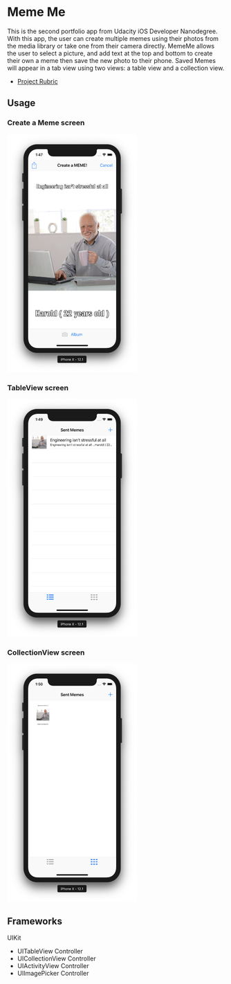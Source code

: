 # Meme Me
This is the second portfolio app from Udacity iOS Developer Nanodegree. With this app, the user can create multiple memes
using their photos from the media library or take one from their camera directly. MemeMe allows the user to select a
picture, and add text at the top and bottom to create their own a meme then save the new photo to their phone.
Saved Memes will appear in a tab view using two views: a table view and a collection view.

  
 * [Project Rubric](https://review.udacity.com/#!/rubrics/1960/view)

## Usage
### Create a Meme screen

<img src="https://github.com/RowanHisham/IOS-nanodegree-MemeMe/blob/master/Images/mememe1.png" alt="alt text" width="300" height="550" >

### TableView screen

<img src="https://github.com/RowanHisham/IOS-nanodegree-MemeMe/blob/master/Images/mememe2.png" alt="alt text" width="300" height="550">

### CollectionView screen

<img src="https://github.com/RowanHisham/IOS-nanodegree-MemeMe/blob/master/Images/mememe3.png" alt="alt text" width="300" height="550">

## Frameworks
UIKit
* UITableView Controller
* UICollectionView Controller
* UIActivityView Controller
* UIImagePicker Controller
